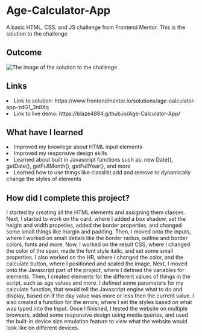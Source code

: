 # Age-Calculator-App
A basic HTML, CSS, and JS challenge from Frontend Mentor. This is the solution to the challenge

<h2> Outcome </h2>

<img src="https://i.imgur.com/9n49aHq.png" alt="The image of the solution to the challenge">

<h2> Links </h2>

<li> Link to solution: https://www.frontendmentor.io/solutions/age-calculator-app-zdG1_3n8Xq </li>
<li> Link to live demo: https://blaze4884.github.io/Age-Calculator-App/ </li>

<h2> What have I learned </h2>

<li> Improved my knowlege about HTML input elements </li>
<li> Improved my responsive design skills </li>
<li> Learned about built in Javascript functions such as: new Date(), getDate(), getFullMonth(), getFullYear(), and more </li>
<li> Learned how to use things like classlist.add and remove to dynamically change the styles of elements </li>

<h2> How did I complete this project? </h2>

<p> I started by creating all the HTML elements and assigning them classes. Next, I started to work on the card, where I added a box shadow, set the height and width propeties, added the border properties, and changed some small things like margin and padding. Then, I moved onto the inputs, where I worked on small detials like the border radius, outline and border colors, fonts and more. Now, I worked on the result CSS, where I changed the color of the span, made the font style italic, and set some small properties. I also worked on the HR, where i changed the color, and the calculate button, where I positioned and scaled the image. Next, I moved onto the Javascript part of the project, where I defined the variables for elements. Then, I created elements for the different values of things in the script, such as age values and more. I defined some parameters for my calculate function, that would tell the Javascript engine what to do and display, based on if the day value was more or less then the current value. I also created a function for the errors, where I set the styles based on what was typed into the Input. Once I finished, I tested the website on multiple browsers, added some responsive design using media queries, and used the built-in device size emulation feature to view what the website would look like on different devices. </p>
